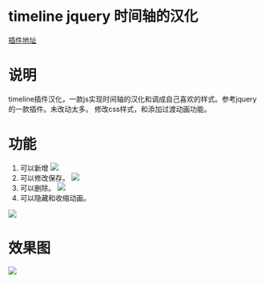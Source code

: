 # timeline jquery 时间轴的汉化
[插件地址](http://www.jqueryscript.net/demo/Responsive-Dynamic-Timeline-Plugin-For-jQuery-Timeliner/)

# 说明

timeline插件汉化，一款js实现时间轴的汉化和调成自己喜欢的样式。参考jquery的一款插件。未改动太多。
修改css样式，和添加过渡动画功能。

# 功能

1. 可以新增
![](https://github.com/gruad/timeline-chinesization/blob/master/new.png)
2. 可以修改保存。
![](https://github.com/gruad/timeline-chinesization/blob/master/add.png)
3. 可以删除。
![](https://github.com/gruad/timeline-chinesization/blob/master/delete.png)
4. 可以隐藏和收缩动画。

![](https://github.com/gruad/timeline-chinesization/blob/master/function.png)

# 效果图

![](https://github.com/gruad/timeline-chinesization/blob/master/timepic.png)

